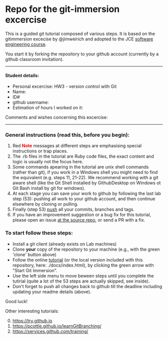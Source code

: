 # Repo for the git-immersion excercise

This is a guided git tutorial composed of various steps. It is based on the gitimmersion excecise by @jimweirich and adopted to the JCE [software engineering course].

You start it by forking the repository to your github account (currently by a github classroom invitation).

---

#### Student details:

- Personal excercise: HW3 - version control with Git
- Name:
- ID#
- github username:
- Estimation of hours I worked on it:

Comments and wishes concerning this excercise:

---


### General instructions (read this, before you begin): 

1. Red **<font color="red">Note</font>** messages at different steps are emphasising special instructions or trap places.
1. The .rb files in the tutorial are Ruby code files, the exact content and logic is usually not the focus here.
1. Some commands apearing in the tutorial are unix shell commands (rather than git), if you work in a Windows shell you might need to find the equivalent (e.g. steps 11, 21-22). We recommend working with a git aware shell (like the Git Shell installed by GithubDesktop on Windows ot Git Bash install by git for windows).
1. At each stage you can save your work to github by following the last lab step (53): pushing all work to your github account, and then continue elsewhere by cloning or pulling.
1. Finally (step 53) [push][ref-push] all your commits, branches and tags.
1. If you have an improvement suggestion or a bug fix for this tutorial, please open an issue [at the source repo](https://github.com/jce-il/git-immersion/issues), or send a PR with a fix.

### To start follow these steps:
- Install a git client (already exists on Lab machines)
- Clone **your** copy of the repository to your machine (e.g., with the green 'clone' button above)
- Follow the online [tutorial](http://jce-il.github.io/git-immersion/index.html) (or the local version included with this repository, here: ./docs/index.html), by clicking the green arrow with "Start Git Immersion".
- Use the left side menu to move beween steps until you complete the tutirial (quite a lot of the 53 steps are actually skipped, see inside).
- Don't forget to push all changes back to github till the deadline including updating your readme details (above).

Good luck!


Other interesting tutorials:

0. https://try.github.io
0. https://pcottle.github.io/learnGitBranching/
0. https://services.github.com/training/


<!-- Links -->
[forking]: https://guides.github.com/activities/forking/
[ref-clone]: http://gitref.org/creating/#clone
[ref-push]: http://gitref.org/remotes/#push
[pull-request]: https://help.github.com/articles/creating-a-pull-request
[software engineering course]: https://github.com/jce-il/se-class/wiki
